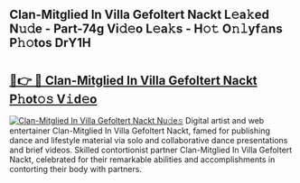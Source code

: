 ## Clan-Mitglied In Villa Gefoltert Nackt L𝚎a𝚔ed N𝚞𝚍e - Part-74g Vi𝚍𝚎o L𝚎a𝚔s - H𝚘𝚝 O𝚗𝚕yf𝚊ns P𝚑𝚘tos DrY1H

# <h2><a href="http://kf4mz73.oniu.top/?m=Clan-Mitglied+In+Villa+Gefoltert+Nackt">🔗👉 🔴 Clan-Mitglied In Villa Gefoltert Nackt P𝚑ot𝚘𝚜 V𝚒d𝚎o</a></h2>

[![Clan-Mitglied In Villa Gefoltert Nackt Nu𝚍e𝚜](https://i.imgur.com/0qMVB7G.gif)](http://kf4mz73.oniu.top/?m=Clan-Mitglied+In+Villa+Gefoltert+Nackt)
Digital artist and web entertainer Clan-Mitglied In Villa Gefoltert Nackt, famed for publishing dance and lifestyle material via solo and collaborative dance presentations and brief videos. Skilled contortionist partner Clan-Mitglied In Villa Gefoltert Nackt, celebrated for their remarkable abilities and accomplishments in contorting their body with partners.  
